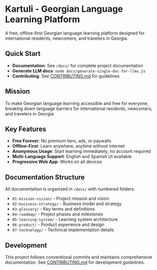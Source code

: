 # Kartuli - Georgian Language Learning Platform

A free, offline-first Georgian language learning platform designed for international residents, newcomers, and travelers in Georgia.

## Quick Start

- **Documentation**: See `/docs/` for complete project documentation
- **Generate LLM docs**: `node docs/generate-single-doc-for-llms.js`
- **Contributing**: See [CONTRIBUTING.md](CONTRIBUTING.md) for guidelines

## Mission

To make Georgian language learning accessible and free for everyone, breaking down language barriers for international residents, newcomers, and travelers in Georgia.

## Key Features

- **Free Forever**: No premium tiers, ads, or paywalls
- **Offline-First**: Learn anywhere, anytime without internet
- **Anonymous Usage**: Start learning immediately, no account required
- **Multi-Language Support**: English and Spanish UI available
- **Progressive Web App**: Works on all devices

## Documentation Structure

All documentation is organized in `/docs/` with numbered folders:
- `01-mission-vision/` - Project mission and vision
- `02-business-strategy/` - Business model and strategy
- `03-glossary/` - Key terms and definitions
- `04-roadmap/` - Project phases and milestones
- `05-learning-system/` - Learning system architecture
- `06-product/` - Product experience and design
- `07-technology/` - Technical implementation details

## Development

This project follows conventional commits and maintains comprehensive documentation. See [CONTRIBUTING.md](CONTRIBUTING.md) for development guidelines.
